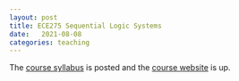 ```yaml
---
layout: post
title: ECE275 Sequential Logic Systems
date:   2021-08-08
categories: teaching
---
```


The [course syllabus](https://vikasdhiman.info/ECE275-Sequential-Logic/syllabus) is posted and the [course website](https://vikasdhiman.info/ECE275-Sequential-Logic) is up.

